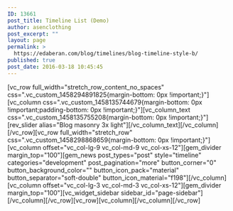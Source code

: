 ```yaml
---
ID: 13661
post_title: Timeline List (Demo)
author: asenclothing
post_excerpt: ""
layout: page
permalink: >
  https://edaberan.com/blog/timelines/blog-timeline-style-b/
published: true
post_date: 2016-03-18 10:45:45
---
```

[vc_row full_width="stretch_row_content_no_spaces" css=".vc_custom_1458294891825{margin-bottom: 0px !important;}"][vc_column css=".vc_custom_1458135744679{margin-bottom: 0px !important;padding-bottom: 0px !important;}"][vc_column_text css=".vc_custom_1458135755208{margin-bottom: 0px !important;}"][rev_slider alias="Blog masonry 3x light"][/vc_column_text][/vc_column][/vc_row][vc_row full_width="stretch_row" css=".vc_custom_1458298868659{margin-bottom: 0px !important;}"][vc_column offset="vc_col-lg-9 vc_col-md-9 vc_col-xs-12"][gem_divider margin_top="100"][gem_news post_types="post" style="timeline" categories="development" post_pagination="more" button_corner="0" button_background_color="" button_icon_pack="material" button_separator="soft-double" button_icon_material="f198"][/vc_column][vc_column offset="vc_col-lg-3 vc_col-md-3 vc_col-xs-12"][gem_divider margin_top="100"][vc_widget_sidebar sidebar_id="page-sidebar"][/vc_column][/vc_row][vc_row][vc_column][/vc_column][/vc_row]
